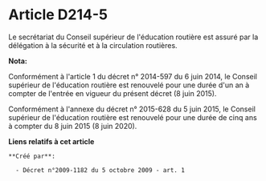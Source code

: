 # Article D214-5

Le secrétariat du Conseil supérieur de l'éducation routière est assuré par la délégation à la sécurité et à la circulation
routières.

**Nota:**

Conformément à l'article 1 du décret n° 2014-597 du 6 juin 2014, le Conseil supérieur de l'éducation routière est renouvelé
pour une durée d'un an à compter de l'entrée en vigueur du présent décret (8 juin 2015). 

Conformément à l'annexe du décret n° 2015-628 du 5 juin 2015, le Conseil supérieur de l'éducation routière est renouvelé pour
une durée de cinq ans à compter du 8 juin 2015 (8 juin 2020).

**Liens relatifs à cet article**

	**Créé par**:

	  - Décret n°2009-1182 du 5 octobre 2009 - art. 1
